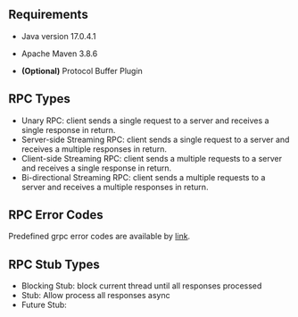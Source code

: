 ## Requirements

- Java version 17.0.4.1
- Apache Maven 3.8.6


- **(Optional)** Protocol Buffer Plugin

## RPC Types

- Unary RPC: client sends a single request to a server and receives a single response in return.
- Server-side Streaming RPC: client sends a single request to a server and receives a multiple responses in return.
- Client-side Streaming RPC: client sends a multiple requests to a server and receives a single response in return.
- Bi-directional Streaming RPC: client sends a multiple requests to a server and receives a multiple responses in return.

## RPC Error Codes

Predefined grpc error codes are available by 
[link](https://developers.google.com/maps-booking/reference/grpc-api-v2/status_codes?hl=en).

## RPC Stub Types

- Blocking Stub: block current thread until all responses processed
- Stub: Allow process all responses async
- Future Stub: 
